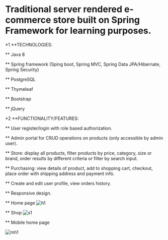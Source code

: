 # Traditional server rendered e-commerce store built on Spring Framework for learning purposes.


*1 **TECHNOLOGIES:

** Java 8

** Spring framework (Sping boot, Spring MVC, Spring Data JPA/Hibernate, Spring Security)

** PostgreSQL

** Thymeleaf

** Bootstrap

** jQuery



*2 **FUNCTIONALITY/FEATURES:

** User register/login with role based authorization.

** Admin portal for CRUD operations on products (only accessible by admin user).

** Store: display all products, filter products by price, category, size or brand, order results by different criteria or filter by search input.

** Purchasing: view details of product, add to shopping cart, checkout, place order with shipping address and payment info.

** Create and edit user profile, view orders history.

** Responsive design.

** Home page
![h1](https://user-images.githubusercontent.com/94039553/161494927-f260798c-058b-4696-b442-0615a8aba013.jpg)

** Shop
![s1](https://user-images.githubusercontent.com/94039553/161495051-36a6f616-5b69-420b-b29a-5c39292954f3.jpg)

** Mobile home page

![mh1](https://user-images.githubusercontent.com/94039553/161495124-0e4b7202-4e85-4c3a-a2cb-2ce281b3dda6.jpg)
